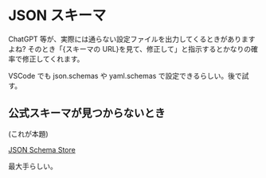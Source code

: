 # JSON スキーマ

ChatGPT 等が、実際には通らない設定ファイルを出力してくるときがありますよね?
そのとき「{スキーマの URL}を見て、修正して」と指示するとかなりの確率で修正してくれます。

VSCode でも json.schemas や yaml.schemas で設定できるらしい。後で試す。

## 公式スキーマが見つからないとき

(これが本題)

[JSON Schema Store](https://www.schemastore.org/)

最大手らしい。
